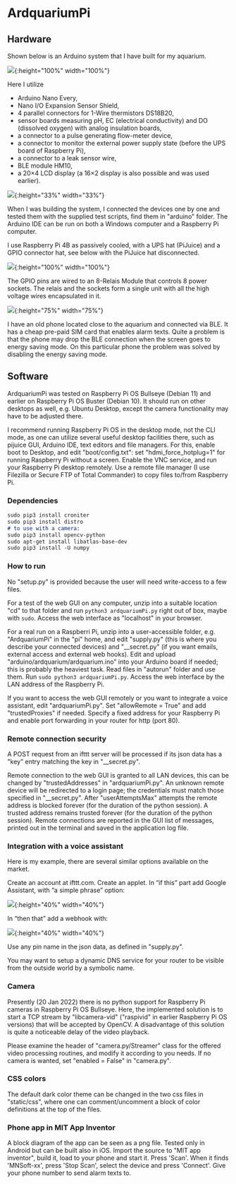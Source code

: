 # ArdquariumPi

## Hardware

Shown below is an Arduino system that I have built for my aquarium. 

![](images/arduino.jpg){:height="100%" width="100%"}

Here I utilize
- Arduino Nano Every,
- Nano I/O Expansion Sensor Shield,
- 4 parallel connectors for 1-Wire thermistors DS18B20,
- sensor boards measuring pH, EC (electrical conductivity) and DO (dissolved
  oxygen) with analog insulation boards,
- a connector to a pulse generating flow-meter device,
- a connector to monitor the external power supply state (before the UPS board
  of Raspberry Pi),
- a connector to a leak sensor wire,
- BLE module HM10,
- a 20×4 LCD display (a 16×2 display is also possible and was used earlier).

![](images/arduino_screen.jpg){:height="33%" width="33%"}

When I was building the system, I connected the devices one by one and tested
them with the supplied test scripts, find them in "arduino" folder. The Arduino
IDE can be run on both a Windows computer and a Raspberry Pi computer.

I use Raspberry Pi 4B as passively cooled, with a UPS hat (PiJuice) and a GPIO
connector hat, see below with the PiJuice hat disconnected.

![](images/RPi.jpg){:height="100%" width="100%"}

The GPIO pins are wired to an 8-Relais Module that controls 8 power sockets.
The relais and the sockets form a single unit with all the high voltage wires
encapsulated in it.

![](images/complete.jpg){:height="75%" width="75%"}

I have an old phone located close to the aquarium and connected via BLE. It
has a cheap pre-paid SIM card that enables alarm texts. Quite a problem is that
the phone may drop the BLE connection when the screen goes to energy saving
mode. On this particular phone the problem was solved by disabling the energy
saving mode.

## Software

ArdquariumPi was tested on Raspberry Pi OS Bullseye (Debian 11) and earlier on
Raspberry Pi OS Buster (Debian 10). It should run on other desktops as well,
e.g. Ubuntu Desktop, except the camera functionality may have to be adjusted
there.

I recommend running Raspberry Pi OS in the desktop mode, not the CLI mode, as
one can utilize several useful desktop facilities there, such as pijuice GUI,
Arduino IDE, text editors and file managers. For this, enable boot to Desktop,
and edit "boot/config.txt": set "hdmi_force_hotplug=1" for running Raspberry Pi
without a screen. Enable the VNC service, and run your Raspberry Pi desktop
remotely. Use a remote file manager (I use Filezilla or Secure FTP of Total
Commander) to copy files to/from Raspberry Pi.

### Dependencies

```markdown
sudo pip3 install croniter
sudo pip3 install distro
# to use with a camera:
sudo pip3 install opencv-python
sudo apt-get install libatlas-base-dev
sudo pip3 install -U numpy
```

### How to run

No "setup.py" is provided because the user will need write-access to a few
files.

For a test of the web GUI on any computer, unzip into a suitable location "cd"
to that folder and run `python3 ardquariumPi.py` right out of box, maybe with
`sudo`. Access the web interface as "localhost" in your browser.

For a real run on a Raspberri Pi, unzip into a user-accessible folder, e.g.
"ArdquariumPi" in the "pi" home, and edit "supply.py" (this is where you
describe your connected devices) and "__secret.py" (if you want emails,
external access and external web hooks). Edit and upload
"arduino/ardquarium/ardquarium.ino" into your Arduino board if needed; this is
probably the heaviest task. Read files in "autorun" folder and use them. Run
`sudo python3 ardquariumPi.py`. Access the web interface by the LAN address of
the Raspberry Pi.

If you want to access the web GUI remotely or you want to integrate a voice
assistant, edit "ardquariumPi.py". Set "allowRemote = True" and add
"trustedProxies" if needed. Specify a fixed address for your Raspberry Pi and
enable port forwarding in your router for http (port 80).

### Remote connection security

A POST request from an ifttt server will be processed if its json data has a
"key" entry matching the key in "__secret.py".

Remote connection to the web GUI is granted to all LAN devices, this can be
changed by "trustedAddresses" in "ardquariumPi.py". An unknown remote device
will be redirected to a login page; the credentials must match those specified
in "__secret.py". After "userAttemptsMax" attempts the remote address is
blocked forever (for the duration of the python session). A trusted address
remains trusted forever (for the duration of the python session). Remote
connections are reported in the GUI list of messages, printed out in the
terminal and saved in the application log file.

### Integration with a voice assistant

Here is my example, there are several similar options available on the market.

Create an account at ifttt.com. Create an applet. In “if this” part add Google
Assistant, with “a simple phrase” option:

![](images/ifttt1.png){:height="40%" width="40%"}

In “then that” add a webhook with:

![](images/ifttt2.png){:height="40%" width="40%"}

Use any pin name in the json data, as defined in "supply.py".

You may want to setup a dynamic DNS service for your router to be visible from
the outside world by a symbolic name.

### Camera

Presently (20 Jan 2022) there is no python support for Raspberry Pi cameras in
Raspberry Pi OS Bullseye. Here, the implemented solution is to start a TCP
stream by "libcamera-vid" ("raspivid" in earlier Raspberry Pi OS versions) that
will be accepted by OpenCV. A disadvantage of this solution is quite a
noticeable delay of the video playback.

Please examine the header of "camera.py/Streamer" class for the offered video
processing routines, and modify it according to you needs. If no camera is
wanted, set "enabled = False" in "camera.py".

### CSS colors

The default dark color theme can be changed in the two css files in
"static/css", where one can comment/uncomment a block of color definitions at
the top of the files.

### Phone app in MIT App Inventor

A block diagram of the app can be seen as a png file. Tested only in Android
but can be built also in iOS. Import the source to "MIT app inventor", build
it, load to your phone and start it. Press 'Scan'. When it finds 'MNSoft-xx',
press 'Stop Scan', select the device and press 'Connect'. Give your phone
number to send alarm texts to.

